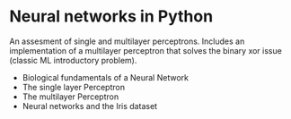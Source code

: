 # Neural networks in Python

An assesment of single and multilayer perceptrons. Includes an implementation of a multilayer perceptron that solves the binary xor issue (classic ML introductory problem).

- Biological fundamentals of a Neural Network
- The single layer Perceptron
- The multilayer Perceptron
- Neural networks and the Iris dataset